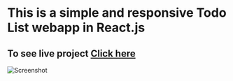 # This is a simple and responsive Todo List webapp in React.js
## To see live project [Click here](https://himanshu-todolist.netlify.app/)
![Screenshot](https://user-images.githubusercontent.com/57289040/139563709-c997cc62-e68b-4663-8c34-eaafd11e9e59.png)